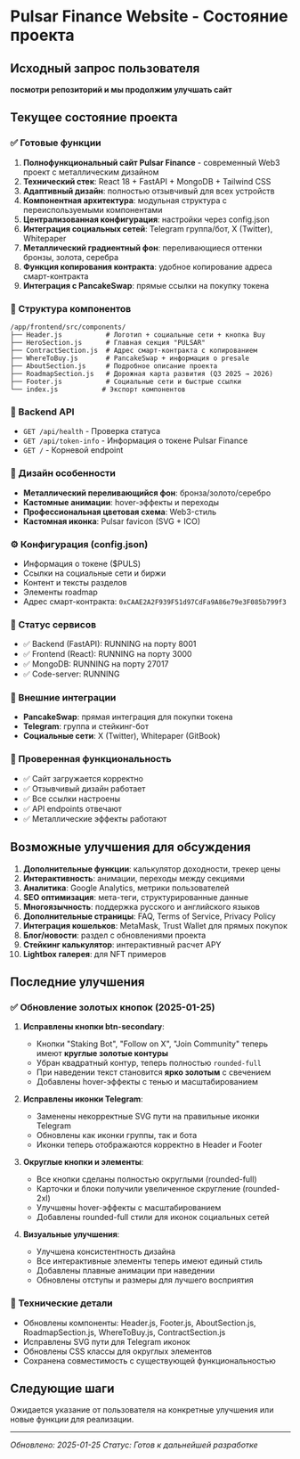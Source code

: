 # Pulsar Finance Website - Состояние проекта

## Исходный запрос пользователя
**посмотри репозиторий и мы продолжим улучшать сайт**

## Текущее состояние проекта

### ✅ Готовые функции
1. **Полнофункциональный сайт Pulsar Finance** - современный Web3 проект с металлическим дизайном
2. **Технический стек**: React 18 + FastAPI + MongoDB + Tailwind CSS
3. **Адаптивный дизайн**: полностью отзывчивый для всех устройств
4. **Компонентная архитектура**: модульная структура с переиспользуемыми компонентами
5. **Централизованная конфигурация**: настройки через config.json
6. **Интеграция социальных сетей**: Telegram группа/бот, X (Twitter), Whitepaper
7. **Металлический градиентный фон**: переливающиеся оттенки бронзы, золота, серебра
8. **Функция копирования контракта**: удобное копирование адреса смарт-контракта
9. **Интеграция с PancakeSwap**: прямые ссылки на покупку токена

### 📁 Структура компонентов
```
/app/frontend/src/components/
├── Header.js           # Логотип + социальные сети + кнопка Buy
├── HeroSection.js      # Главная секция "PULSAR" 
├── ContractSection.js  # Адрес смарт-контракта с копированием
├── WhereToBuy.js       # PancakeSwap + информация о presale
├── AboutSection.js     # Подробное описание проекта
├── RoadmapSection.js   # Дорожная карта развития (Q3 2025 → 2026)
├── Footer.js           # Социальные сети и быстрые ссылки
└── index.js           # Экспорт компонентов
```

### 🔧 Backend API
- `GET /api/health` - Проверка статуса
- `GET /api/token-info` - Информация о токене Pulsar Finance
- `GET /` - Корневой endpoint

### 🎨 Дизайн особенности
- **Металлический переливающийся фон**: бронза/золото/серебро
- **Кастомные анимации**: hover-эффекты и переходы
- **Профессиональная цветовая схема**: Web3-стиль
- **Кастомная иконка**: Pulsar favicon (SVG + ICO)

### ⚙️ Конфигурация (config.json)
- Информация о токене ($PULS)
- Ссылки на социальные сети и биржи  
- Контент и тексты разделов
- Элементы roadmap
- Адрес смарт-контракта: `0xCAAE2A2F939F51d97CdFa9A86e79e3F085b799f3`

### 🚀 Статус сервисов
- ✅ Backend (FastAPI): RUNNING на порту 8001
- ✅ Frontend (React): RUNNING на порту 3000  
- ✅ MongoDB: RUNNING на порту 27017
- ✅ Code-server: RUNNING

### 🔗 Внешние интеграции
- **PancakeSwap**: прямая интеграция для покупки токена
- **Telegram**: группа и стейкинг-бот
- **Социальные сети**: X (Twitter), Whitepaper (GitBook)

### 📱 Проверенная функциональность
- ✅ Сайт загружается корректно
- ✅ Отзывчивый дизайн работает
- ✅ Все ссылки настроены
- ✅ API endpoints отвечают
- ✅ Металлические эффекты работают

## Возможные улучшения для обсуждения
1. **Дополнительные функции**: калькулятор доходности, трекер цены
2. **Интерактивность**: анимации, переходы между секциями
3. **Аналитика**: Google Analytics, метрики пользователей
4. **SEO оптимизация**: мета-теги, структурированные данные
5. **Многоязычность**: поддержка русского и английского языков
6. **Дополнительные страницы**: FAQ, Terms of Service, Privacy Policy
7. **Интеграция кошельков**: MetaMask, Trust Wallet для прямых покупок
8. **Блог/новости**: раздел с обновлениями проекта
9. **Стейкинг калькулятор**: интерактивный расчет APY
10. **Lightbox галерея**: для NFT примеров

## Последние улучшения

### ✅ Обновление золотых кнопок (2025-01-25)
1. **Исправлены кнопки btn-secondary**:
   - Кнопки "Staking Bot", "Follow on X", "Join Community" теперь имеют **круглые золотые контуры**
   - Убран квадратный контур, теперь полностью `rounded-full`
   - При наведении текст становится **ярко золотым** с свечением
   - Добавлены hover-эффекты с тенью и масштабированием

2. **Исправлены иконки Telegram**: 
   - Заменены некорректные SVG пути на правильные иконки Telegram
   - Обновлены как иконки группы, так и бота
   - Иконки теперь отображаются корректно в Header и Footer

3. **Округлые кнопки и элементы**:
   - Все кнопки сделаны полностью округлыми (rounded-full)
   - Карточки и блоки получили увеличенное скругление (rounded-2xl)
   - Улучшены hover-эффекты с масштабированием
   - Добавлены rounded-full стили для иконок социальных сетей

3. **Визуальные улучшения**:
   - Улучшена консистентность дизайна
   - Все интерактивные элементы теперь имеют единый стиль
   - Добавлены плавные анимации при наведении
   - Обновлены отступы и размеры для лучшего восприятия

### 🔧 Технические детали
- Обновлены компоненты: Header.js, Footer.js, AboutSection.js, RoadmapSection.js, WhereToBuy.js, ContractSection.js
- Исправлены SVG пути для Telegram иконок
- Обновлены CSS классы для округлых элементов
- Сохранена совместимость с существующей функциональностью

## Следующие шаги
Ожидается указание от пользователя на конкретные улучшения или новые функции для реализации.

---
*Обновлено: 2025-01-25*
*Статус: Готов к дальнейшей разработке*